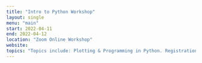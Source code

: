 ```yaml
---
title: "Intro to Python Workshop"
layout: single
menu: "main"
start: 2022-04-11
end: 2022-04-12
location: "Zoom Online Workshop"
website: 
topics: "Topics include: Plotting & Programming in Python. Registration & Workshop Website Coming Soon!" 
---
```

